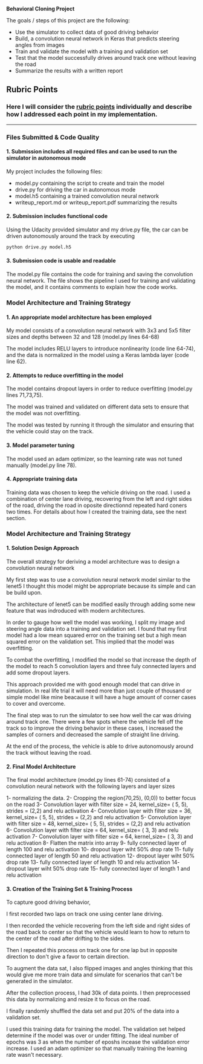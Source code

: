 **Behavioral Cloning Project**

The goals / steps of this project are the following:
* Use the simulator to collect data of good driving behavior
* Build, a convolution neural network in Keras that predicts steering angles from images
* Train and validate the model with a training and validation set
* Test that the model successfully drives around track one without leaving the road
* Summarize the results with a written report

## Rubric Points
### Here I will consider the [rubric points](https://review.udacity.com/#!/rubrics/432/view) individually and describe how I addressed each point in my implementation.  

---
### Files Submitted & Code Quality

#### 1. Submission includes all required files and can be used to run the simulator in autonomous mode

My project includes the following files:
* model.py containing the script to create and train the model
* drive.py for driving the car in autonomous mode
* model.h5 containing a trained convolution neural network 
* writeup_report.md or writeup_report.pdf summarizing the results

#### 2. Submission includes functional code
Using the Udacity provided simulator and my drive.py file, the car can be driven autonomously around the track by executing 
```sh
python drive.py model.h5
```

#### 3. Submission code is usable and readable

The model.py file contains the code for training and saving the convolution neural network. The file shows the pipeline I used for training and validating the model, and it contains comments to explain how the code works.

### Model Architecture and Training Strategy

#### 1. An appropriate model architecture has been employed

My model consists of a convolution neural network with 3x3 and 5x5 filter sizes and depths between 32 and 128 (model.py lines 64-68) 

The model includes RELU layers to introduce nonlinearity (code line 64-74), and the data is normalized in the model using a Keras lambda layer (code line 62). 

#### 2. Attempts to reduce overfitting in the model

The model contains dropout layers in order to reduce overfitting (model.py lines 71,73,75). 

The model was trained and validated on different data sets to ensure that the model was not overfitting.
 
The model was tested by running it through the simulator and ensuring that the vehicle could stay on the track.

#### 3. Model parameter tuning

The model used an adam optimizer, so the learning rate was not tuned manually (model.py line 78).

#### 4. Appropriate training data

Training data was chosen to keep the vehicle driving on the road. I used a combination of center lane driving, recovering from the left and right sides of the road, 
driving the road in oposite directionnd  repeated hard coners two times.
For details about how I created the training data, see the next section. 

### Model Architecture and Training Strategy

#### 1. Solution Design Approach

The overall strategy for deriving a model architecture was to design a convolution neural network 

My first step was to use a convolution neural network model similar to the lenet5 I thought this model might be appropriate because its simple and can be build upon.

The architecture of lenet5 can be modified easily through adding some new feature that was indroduced with modern architectures. 

In order to gauge how well the model was working, I split my image and steering angle data into a training and validation set. I found that my first model had a low mean squared error on the training set but a high mean squared error on the validation set. This implied that the model was overfitting. 

To combat the overfitting, I modified the model so that increase the depth of the model to reach 5 convolution layers and three fuly connected layers and add some dropout layers. 

This approach provided me with good enough model that can drive in simulation. In real life trial it will need more than just couple of thousand or simple model like mine beacause it will have a huge amount of corner cases to cover and overcome.

The final step was to run the simulator to see how well the car was driving around track one. There were a few spots where the vehicle fell off the track so to improve the driving behavior in these cases, I increased the samples of corners and decreased the sample of straight line driving.

At the end of the process, the vehicle is able to drive autonomously around the track without leaving the road.

#### 2. Final Model Architecture

The final model architecture (model.py lines 61-74) consisted of a convolution neural network with the following layers and layer sizes

1- normalizing the data.
2- Cropping the region(70,25), (0,0)) to better focus on the road
3- Convolution layer with filter size = 24, kernel_size= ( 5, 5), strides = (2,2) and relu activation
4- Convolution layer with filter size = 36, kernel_size= ( 5, 5), strides = (2,2) and relu activation
5- Convolution layer with filter size = 48, kernel_size= ( 5, 5), strides = (2,2) and relu activation
6- Convolution layer with filter size = 64, kernel_size= ( 3, 3) and relu activation
7- Convolution layer with filter size = 64, kernel_size= ( 3, 3) and relu activation
8- Flatten the matrix into array
9- fully connected layer of length 100 and relu activation
10- dropout layer wiht 50% drop rate
11- fully connected layer of length 50 and relu activation
12- dropout layer wiht 50% drop rate
13- fully connected layer of length 10 and relu activation
14- dropout layer wiht 50% drop rate
15- fully connected layer of length 1 and relu activation

#### 3. Creation of the Training Set & Training Process

To capture good driving behavior,

I first recorded two laps on track one using center lane driving.

I then recorded the vehicle recovering from the left side and right sides of the road back to center so that the vehicle would learn to how to return to the center of the road after drifting to the sides.

Then I repeated this process on track one for one lap but in opposite direction to don't give a favor to certain direction.

To augment the data sat, I also flipped images and angles thinking that this would give me more train data and simulate for scenarios
that can't be generated in the simulator.

After the collection process, I had 30k of data points. I then preprocessed this data by normalizing and resize it to focus on the road.

I finally randomly shuffled the data set and put 20% of the data into a validation set. 

I used this training data for training the model. The validation set helped determine if the model was over or under fitting. The ideal number of epochs was 3 as when the number of eposhs incease the validation error increase. I used an adam optimizer so that manually training the learning rate wasn't necessary.
